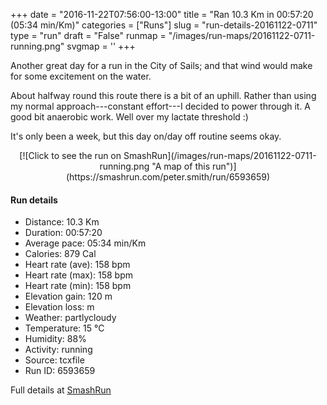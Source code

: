+++
date = "2016-11-22T07:56:00-13:00"
title = "Ran 10.3 Km in 00:57:20 (05:34 min/Km)"
categories = ["Runs"]
slug = "run-details-20161122-0711"
type = "run"
draft = "False"
runmap = "/images/run-maps/20161122-0711-running.png"
svgmap = '<polyline points="98 54, 95 54, 85 57, 71 67, 67 71, 51 76, 48 74, 47 74, 46 67, 41 64, 35 64, 28 67, 17 63, 15 61, 12 55, 0 44, 4 41, 14 39, 15 38, 17 37, 29 33, 29 31, 32 31, 38 25, 53 24, 60 28, 59 32, 62 32, 68 48, 71 52, 83 58, 87 56, 97 54, 100 58">'
+++

Another great day for a run in the City of Sails; and that wind would make for some excitement on the water. 

About halfway round this route there is a bit of an uphill. Rather than using my normal approach---constant effort---I decided to power through it. A good bit anaerobic work. Well over my lactate threshold :)

It's only been a week, but this day on/day off routine seems okay. 

<!--more-->

<center>
[![Click to see the run on SmashRun](/images/run-maps/20161122-0711-running.png "A map of this run")](https://smashrun.com/peter.smith/run/6593659)
</center>

#### Run details

* Distance: 10.3 Km
* Duration: 00:57:20
* Average pace: 05:34 min/Km
* Calories: 879 Cal
* Heart rate (ave): 158 bpm
* Heart rate (max): 158 bpm
* Heart rate (min): 158 bpm
* Elevation gain: 120 m
* Elevation loss:  m
* Weather: partlycloudy
* Temperature: 15 &deg;C
* Humidity: 88%
* Activity: running
* Source: tcxfile
* Run ID: 6593659

Full details at [SmashRun](https://smashrun.com/peter.smith/run/6593659)